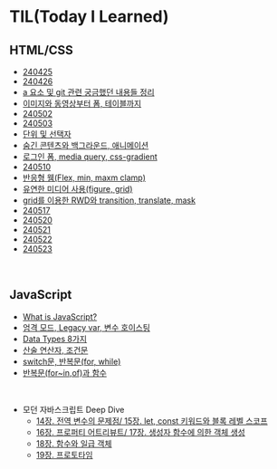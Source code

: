 # TIL(Today I Learned)

## HTML/CSS

- [240425]()
- [240426]()
- [a 요소 및 git 관련 궁금했던 내용들 정리](https://github.com/Yooniverse42/TIL/blob/main/HTML_CSS/240429.md)
- [이미지와 동영상부터 폼, 테이블까지](https://github.com/Yooniverse42/TIL/blob/main/HTML_CSS/240430.md)
- [240502]()
- [240503]()
- [단위 및 선택자](https://github.com/Yooniverse42/TIL/blob/main/HTML_CSS/240507.md)
- [숨긴 콘텐츠와 백그라운드, 애니메이션](https://github.com/Yooniverse42/TIL/blob/main/HTML_CSS/240508.md)
- [로그인 폼, media query, css-gradient](https://github.com/Yooniverse42/TIL/blob/main/HTML_CSS/240509.md)
- [240510]()
- [반응형 웸(Flex, min, maxm clamp)](https://github.com/Yooniverse42/TIL/blob/main/HTML_CSS/240513.md)
- [유연한 미디어 사용(figure, grid)](https://github.com/Yooniverse42/TIL/blob/main/HTML_CSS/240514.md)
- [grid를 이용한 RWD와 transition, translate, mask](https://github.com/Yooniverse42/TIL/blob/main/HTML_CSS/240516.md)
- [240517]()
- [240520](https://github.com/Yooniverse42/TIL/blob/main/HTML_CSS/240520.md)
- [240521]()
- [240522]()
- [240523]()

<br>

## JavaScript

- [What is JavaScript?](https://github.com/Yooniverse42/TIL/blob/main/JavaScript/240528.md)
- [엄격 모드, Legacy var, 변수 호이스팅](https://github.com/Yooniverse42/TIL/blob/main/JavaScript/240529.md)
- [Data Types 8가지](https://github.com/Yooniverse42/TIL/blob/main/JavaScript/240530.md)
- [산술 연산자, 조건문](https://github.com/Yooniverse42/TIL/blob/main/JavaScript/240531.md)
- [switch문, 반복문(for, while)](https://github.com/Yooniverse42/TIL/blob/main/JavaScript/240603.md)
- [반복문(for~in,of)과 함수](https://github.com/Yooniverse42/TIL/blob/main/JavaScript/240604.md)

<br>

- 모던 자바스크립트 Deep Dive
  - [14장. 전역 변수의 문제점/ 15장. let, const 키워드와 블록 레벨 스코프](https://github.com/Yooniverse42/TIL/blob/main/JavaScript/JSDD/chapter-14-15.md)
  - [16장. 프로퍼티 어트리뷰트/ 17장. 생성자 함수에 의한 객체 생성](https://github.com/Yooniverse42/TIL/blob/main/JavaScript/JSDD/chapter-16-17.md)
  - [18장. 함수와 일급 객체](https://github.com/Yooniverse42/TIL/blob/main/JavaScript/JSDD/chapter-18.md)
  - [19장. 프로토타임](https://github.com/Yooniverse42/TIL/blob/main/JavaScript/JSDD/chapter-19.md)
